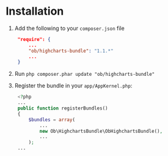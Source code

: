 # Installation

1. Add the following to your `composer.json` file

   ```json
    "require": {
        ...
        "ob/highcharts-bundle": "1.1.*"
        ...
    }
   ```

2. Run `php composer.phar update "ob/highcharts-bundle"`

3. Register the bundle in your `app/AppKernel.php`:

   ``` php
    <?php
    ...
    public function registerBundles()
    {
        $bundles = array(
            ...
            new Ob\HighchartsBundle\ObHighchartsBundle(),
            ...
        );
    ...
   ```
